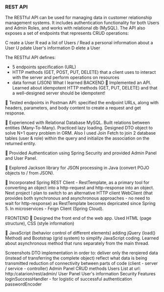 ### REST API

The RESTful API can be used for managing data in customer relationship management systems. It includes authentication functionality for both Users and Admin Roles, and works with relational db (MySQL). The API also exposes a set of endpoints that represents CRUD operations:

C reate a User
R ead a list of Users / Read a personal information about a User
U pdate User's information
D elete a User

The RESTful API defines:
 - 5 endpoints specification (URL)
 - HTTP methods (GET, POST, PUT, DELETE) that a client uses to interact with the server and perform operations on resources
 - data format (JSON)
What I learned
BACKEND
🧩 Implemented an API. Learned about idempotent HTTP methods (GET, PUT, DELETE) and that a well-designed server should be idempotent!

🧩 Tested endpoints in Postman API: specified the endpoint URLs, along with headers, parameters, and body content to create a request and get response.

🧩 Experienced with Relational Database MySQL. Built relations between entities (Many-To-Many). Practiced lazy loading. Designed DTO object to solve N+1 query problem in ORM. Also I used Join Fetch to join 2 database tables (user & role) within the query and initialize the association on the returned entity.

🧩 Provided Authentication using Spring Security and provided Admin Panel and User Panel.

🧩 Explored Jackson library for JSON processing in Java (convert POJO objects to / from JSON).

🧩 Incorporated Spring REST Client - RestTemplate, as a primary tool for converting an object into a http-request and http-response into an object. Next project I plan to switch to an alternative HTTP client WebClient (that provides both synchronous and asynchronous approaches - no need to wait for http-response) as RestTemplate becomes depricated since Spring 5. In microservices - Feign Client (Spring Cloud).

FRONTEND
🧩 Designed the front end of the web app. Used HTML (page structure), CSS (style information)

🧩 JavaScript (behavior control of different elements) adding jQuery (load() Method) and Bootstrap (grid system) to simplify JavaScript coding. Learned about asynchronous method that runs separately from the main thread.

Screenshots
DTO implementation in order to:
deliver only the rerqiered data (instead of transferring the complete object)
reflect what data is being transmitted
reduction of connectivity between parts of code (client - server / service - controller)
Admin Panel
CRUD methods
Users List
at url: http:/catarion/rest/admin/
User Panel
User's information
Security Features
loginSuccessHandler - for logistic of successful authentication
passwordEncoder
